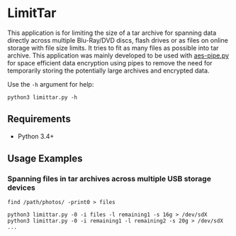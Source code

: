 # LimitTar
This application is for limiting the size of a tar archive for spanning data
directly across multiple Blu-Ray/DVD discs, flash drives or as files on
online storage with file size limits. It tries to fit as many files as possible
into tar archive. This application was mainly developed to be used with
[aes-pipe.py](https://github.com/2sh/aes-pipe.py) for space efficient data
encryption using pipes to remove the need for temporarily storing the
potentially large archives and encrypted data.

Use the ```-h``` argument for help:
```
python3 limittar.py -h
```

## Requirements
* Python 3.4+

## Usage Examples

### Spanning files in tar archives across multiple USB storage devices
```
find /path/photos/ -print0 > files

python3 limittar.py -0 -i files -l remaining1 -s 16g > /dev/sdX
python3 limittar.py -0 -i remaining1 -l remaining2 -s 20g > /dev/sdX
...
```
